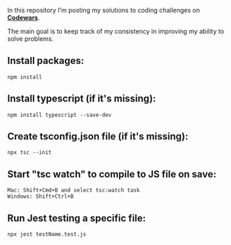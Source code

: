 In this repository I'm posting my solutions to coding challenges on **[Codewars](https://www.codewars.com)**.

The main goal is to keep track of my consistency in improving my ability to solve problems.

## Install packages:
```
npm install
```

## Install typescript (if it's missing):
```
npm install typescript --save-dev
```

## Create tsconfig.json file (if it's missing):
```
npx tsc --init
```

## Start "tsc watch" to compile to JS file on save:
```
Mac: Shift+Cmd+B and select tsc:watch task
Windows: Shift+Ctrl+B
```

## Run Jest testing a specific file:
```
npx jest testName.test.js 
```